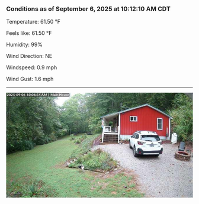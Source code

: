 ### Conditions as of September 6, 2025 at 10:12:10 AM CDT 

Temperature: 61.50 &deg;F

Feels like: 61.50 &deg;F

Humidity: 99%

Wind Direction: NE

Windspeed: 0.9 mph

Wind Gust: 1.6 mph

---

<img src="./images/latest.jpeg"/>

